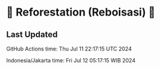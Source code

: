 
# 🌳 Reforestation (Reboisasi) 🌲

## Last Updated

GitHub Actions time: Thu Jul 11 22:17:15 UTC 2024

Indonesia/Jakarta time: Fri Jul 12 05:17:15 WIB 2024
